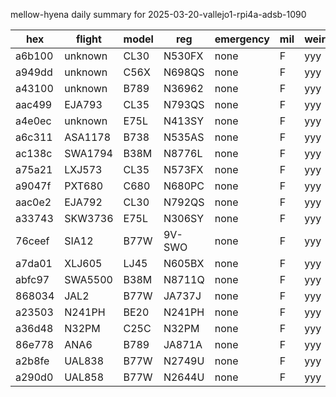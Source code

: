 mellow-hyena daily summary for 2025-03-20-vallejo1-rpi4a-adsb-1090

|hex|flight|model|reg|emergency|mil|weirdo|
|--|--|--|--|--|--|--|
|a6b100|unknown|CL30|N530FX|none|F|yyy|
|a949dd|unknown|C56X|N698QS|none|F|yyy|
|a43100|unknown|B789|N36962|none|F|yyy|
|aac499|EJA793|CL35|N793QS|none|F|yyy|
|a4e0ec|unknown|E75L|N413SY|none|F|yyy|
|a6c311|ASA1178|B738|N535AS|none|F|yyy|
|ac138c|SWA1794|B38M|N8776L|none|F|yyy|
|a75a21|LXJ573|CL35|N573FX|none|F|yyy|
|a9047f|PXT680|C680|N680PC|none|F|yyy|
|aac0e2|EJA792|CL30|N792QS|none|F|yyy|
|a33743|SKW3736|E75L|N306SY|none|F|yyy|
|76ceef|SIA12|B77W|9V-SWO|none|F|yyy|
|a7da01|XLJ605|LJ45|N605BX|none|F|yyy|
|abfc97|SWA5500|B38M|N8711Q|none|F|yyy|
|868034|JAL2|B77W|JA737J|none|F|yyy|
|a23503|N241PH|BE20|N241PH|none|F|yyy|
|a36d48|N32PM|C25C|N32PM|none|F|yyy|
|86e778|ANA6|B789|JA871A|none|F|yyy|
|a2b8fe|UAL838|B77W|N2749U|none|F|yyy|
|a290d0|UAL858|B77W|N2644U|none|F|yyy|
